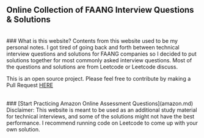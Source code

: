 ## Online Collection of FAANG Interview Questions & Solutions

<br>
### What is this website?
Contents from this website used to be my personal notes. I got tired of going back and forth between technical interview questions and solutions for FAANG companies so I decided to put solutions together for most commonly asked interview questions. Most of the questions and solutions are from Leetcode or Leetcode discuss.

This is an open source project. Please feel free to contribute by making a Pull Request [HERE](https://github.com/faangcode/faangcode)

<br>
### [Start Practicing Amazon Online Assessment Questions](amazon.md)
<br>
Disclaimer: 
This website is meant to be used as an additional study material for technical interviews, and some of the solutions might not have the best performance. I recommend running code on Leetcode to come up with your own solution.







